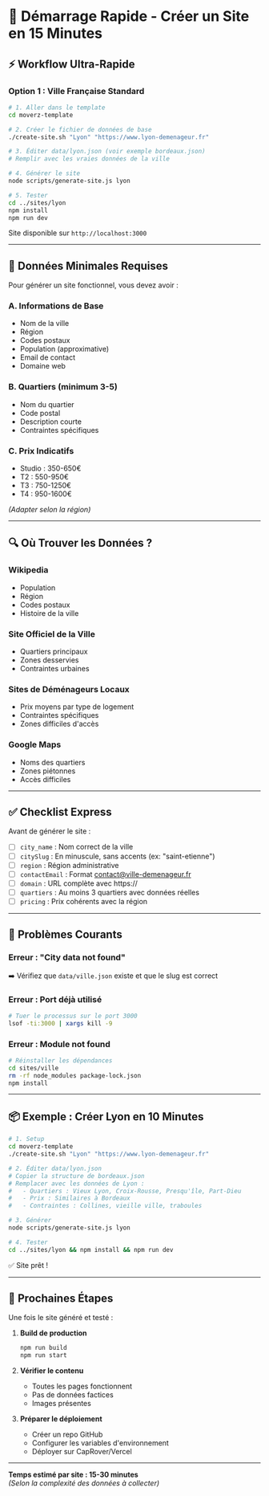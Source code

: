 # 🚀 Démarrage Rapide - Créer un Site en 15 Minutes

## ⚡ Workflow Ultra-Rapide

### Option 1 : Ville Française Standard

```bash
# 1. Aller dans le template
cd moverz-template

# 2. Créer le fichier de données de base
./create-site.sh "Lyon" "https://www.lyon-demenageur.fr"

# 3. Éditer data/lyon.json (voir exemple bordeaux.json)
# Remplir avec les vraies données de la ville

# 4. Générer le site
node scripts/generate-site.js lyon

# 5. Tester
cd ../sites/lyon
npm install
npm run dev
```

Site disponible sur `http://localhost:3000`

---

## 📝 Données Minimales Requises

Pour générer un site fonctionnel, vous devez avoir :

### A. Informations de Base
- Nom de la ville
- Région
- Codes postaux
- Population (approximative)
- Email de contact
- Domaine web

### B. Quartiers (minimum 3-5)
- Nom du quartier
- Code postal
- Description courte
- Contraintes spécifiques

### C. Prix Indicatifs
- Studio : 350-650€
- T2 : 550-950€
- T3 : 750-1250€
- T4 : 950-1600€

*(Adapter selon la région)*

---

## 🔍 Où Trouver les Données ?

### Wikipedia
- Population
- Région
- Codes postaux
- Histoire de la ville

### Site Officiel de la Ville
- Quartiers principaux
- Zones desservies
- Contraintes urbaines

### Sites de Déménageurs Locaux
- Prix moyens par type de logement
- Contraintes spécifiques
- Zones difficiles d'accès

### Google Maps
- Noms des quartiers
- Zones piétonnes
- Accès difficiles

---

## ✅ Checklist Express

Avant de générer le site :

- [ ] `city_name` : Nom correct de la ville
- [ ] `citySlug` : En minuscule, sans accents (ex: "saint-etienne")
- [ ] `region` : Région administrative
- [ ] `contactEmail` : Format contact@ville-demenageur.fr
- [ ] `domain` : URL complète avec https://
- [ ] `quartiers` : Au moins 3 quartiers avec données réelles
- [ ] `pricing` : Prix cohérents avec la région

---

## 🐛 Problèmes Courants

### Erreur : "City data not found"
➡️ Vérifiez que `data/ville.json` existe et que le slug est correct

### Erreur : Port déjà utilisé
```bash
# Tuer le processus sur le port 3000
lsof -ti:3000 | xargs kill -9
```

### Erreur : Module not found
```bash
# Réinstaller les dépendances
cd sites/ville
rm -rf node_modules package-lock.json
npm install
```

---

## 📦 Exemple : Créer Lyon en 10 Minutes

```bash
# 1. Setup
cd moverz-template
./create-site.sh "Lyon" "https://www.lyon-demenageur.fr"

# 2. Éditer data/lyon.json
# Copier la structure de bordeaux.json
# Remplacer avec les données de Lyon :
#   - Quartiers : Vieux Lyon, Croix-Rousse, Presqu'île, Part-Dieu
#   - Prix : Similaires à Bordeaux
#   - Contraintes : Collines, vieille ville, traboules

# 3. Générer
node scripts/generate-site.js lyon

# 4. Tester
cd ../sites/lyon && npm install && npm run dev
```

✅ Site prêt !

---

## 🎯 Prochaines Étapes

Une fois le site généré et testé :

1. **Build de production**
   ```bash
   npm run build
   npm run start
   ```

2. **Vérifier le contenu**
   - Toutes les pages fonctionnent
   - Pas de données factices
   - Images présentes

3. **Préparer le déploiement**
   - Créer un repo GitHub
   - Configurer les variables d'environnement
   - Déployer sur CapRover/Vercel

---

**Temps estimé par site : 15-30 minutes**  
*(Selon la complexité des données à collecter)*


